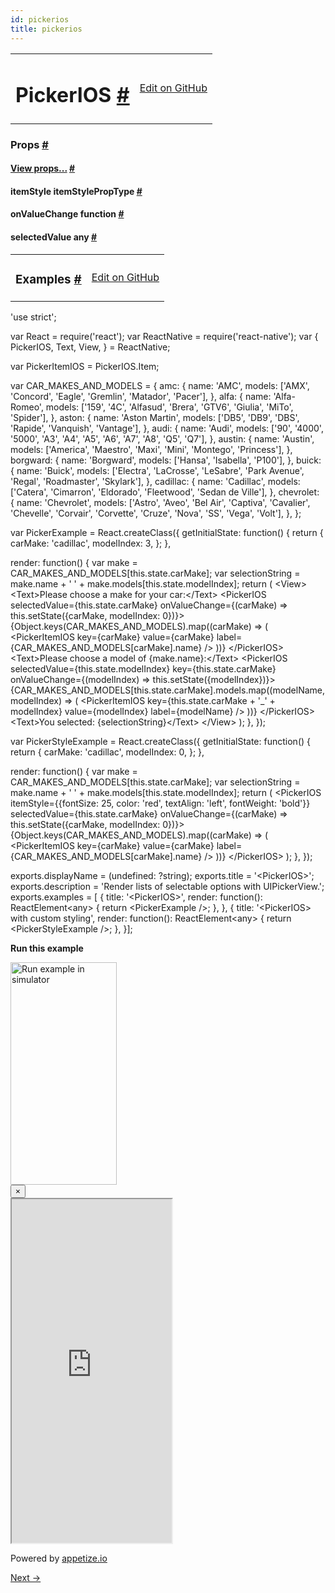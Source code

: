 ```yaml
---
id: pickerios
title: pickerios
---
```

<a id="content"></a><table width="100%"><tbody><tr><td><h1><a class="anchor" name="pickerios"></a>PickerIOS <a class="hash-link" href="docs/pickerios.html#pickerios">#</a></h1></td><td style="text-align:right;"><a target="_blank" href="https://github.com/facebook/react-native/blob/0.29-stable/Libraries/Components/Picker/PickerIOS.ios.js">Edit on GitHub</a></td></tr></tbody></table><div><noscript></noscript><h3><a class="anchor" name="props"></a>Props <a class="hash-link" href="docs/pickerios.html#props">#</a></h3><div class="props"><div class="prop"><h4 class="propTitle"><a class="anchor" name="view"></a><a href="docs/view.html#props">View props...</a> <a class="hash-link" href="docs/pickerios.html#view">#</a></h4></div><div class="prop"><h4 class="propTitle"><a class="anchor" name="itemstyle"></a>itemStyle <span class="propType">itemStylePropType</span> <a class="hash-link" href="docs/pickerios.html#itemstyle">#</a></h4></div><div class="prop"><h4 class="propTitle"><a class="anchor" name="onvaluechange"></a>onValueChange <span class="propType">function</span> <a class="hash-link" href="docs/pickerios.html#onvaluechange">#</a></h4></div><div class="prop"><h4 class="propTitle"><a class="anchor" name="selectedvalue"></a>selectedValue <span class="propType">any</span> <a class="hash-link" href="docs/pickerios.html#selectedvalue">#</a></h4></div></div></div><div><div><table width="100%"><tbody><tr><td><h3><a class="anchor" name="examples"></a>Examples <a class="hash-link" href="docs/pickerios.html#examples">#</a></h3></td><td style="text-align:right;"><a target="_blank" href="https://github.com/facebook/react-native/blob/0.29-stable/Examples/UIExplorer/PickerIOSExample.js">Edit on GitHub</a></td></tr></tbody></table><div class="example-container"><div class="prism language-javascript"><span class="token string">'use strict'</span><span class="token punctuation">;</span>

<span class="token keyword">var</span> React <span class="token operator">=</span> <span class="token function">require<span class="token punctuation">(</span></span><span class="token string">'react'</span><span class="token punctuation">)</span><span class="token punctuation">;</span>
<span class="token keyword">var</span> ReactNative <span class="token operator">=</span> <span class="token function">require<span class="token punctuation">(</span></span><span class="token string">'react-native'</span><span class="token punctuation">)</span><span class="token punctuation">;</span>
<span class="token keyword">var</span> <span class="token punctuation">{</span>
  PickerIOS<span class="token punctuation">,</span>
  Text<span class="token punctuation">,</span>
  View<span class="token punctuation">,</span>
<span class="token punctuation">}</span> <span class="token operator">=</span> ReactNative<span class="token punctuation">;</span>

<span class="token keyword">var</span> PickerItemIOS <span class="token operator">=</span> PickerIOS<span class="token punctuation">.</span>Item<span class="token punctuation">;</span>

<span class="token keyword">var</span> CAR_MAKES_AND_MODELS <span class="token operator">=</span> <span class="token punctuation">{</span>
  amc<span class="token punctuation">:</span> <span class="token punctuation">{</span>
    name<span class="token punctuation">:</span> <span class="token string">'AMC'</span><span class="token punctuation">,</span>
    models<span class="token punctuation">:</span> <span class="token punctuation">[</span><span class="token string">'AMX'</span><span class="token punctuation">,</span> <span class="token string">'Concord'</span><span class="token punctuation">,</span> <span class="token string">'Eagle'</span><span class="token punctuation">,</span> <span class="token string">'Gremlin'</span><span class="token punctuation">,</span> <span class="token string">'Matador'</span><span class="token punctuation">,</span> <span class="token string">'Pacer'</span><span class="token punctuation">]</span><span class="token punctuation">,</span>
  <span class="token punctuation">}</span><span class="token punctuation">,</span>
  alfa<span class="token punctuation">:</span> <span class="token punctuation">{</span>
    name<span class="token punctuation">:</span> <span class="token string">'Alfa-Romeo'</span><span class="token punctuation">,</span>
    models<span class="token punctuation">:</span> <span class="token punctuation">[</span><span class="token string">'159'</span><span class="token punctuation">,</span> <span class="token string">'4C'</span><span class="token punctuation">,</span> <span class="token string">'Alfasud'</span><span class="token punctuation">,</span> <span class="token string">'Brera'</span><span class="token punctuation">,</span> <span class="token string">'GTV6'</span><span class="token punctuation">,</span> <span class="token string">'Giulia'</span><span class="token punctuation">,</span> <span class="token string">'MiTo'</span><span class="token punctuation">,</span> <span class="token string">'Spider'</span><span class="token punctuation">]</span><span class="token punctuation">,</span>
  <span class="token punctuation">}</span><span class="token punctuation">,</span>
  aston<span class="token punctuation">:</span> <span class="token punctuation">{</span>
    name<span class="token punctuation">:</span> <span class="token string">'Aston Martin'</span><span class="token punctuation">,</span>
    models<span class="token punctuation">:</span> <span class="token punctuation">[</span><span class="token string">'DB5'</span><span class="token punctuation">,</span> <span class="token string">'DB9'</span><span class="token punctuation">,</span> <span class="token string">'DBS'</span><span class="token punctuation">,</span> <span class="token string">'Rapide'</span><span class="token punctuation">,</span> <span class="token string">'Vanquish'</span><span class="token punctuation">,</span> <span class="token string">'Vantage'</span><span class="token punctuation">]</span><span class="token punctuation">,</span>
  <span class="token punctuation">}</span><span class="token punctuation">,</span>
  audi<span class="token punctuation">:</span> <span class="token punctuation">{</span>
    name<span class="token punctuation">:</span> <span class="token string">'Audi'</span><span class="token punctuation">,</span>
    models<span class="token punctuation">:</span> <span class="token punctuation">[</span><span class="token string">'90'</span><span class="token punctuation">,</span> <span class="token string">'4000'</span><span class="token punctuation">,</span> <span class="token string">'5000'</span><span class="token punctuation">,</span> <span class="token string">'A3'</span><span class="token punctuation">,</span> <span class="token string">'A4'</span><span class="token punctuation">,</span> <span class="token string">'A5'</span><span class="token punctuation">,</span> <span class="token string">'A6'</span><span class="token punctuation">,</span> <span class="token string">'A7'</span><span class="token punctuation">,</span> <span class="token string">'A8'</span><span class="token punctuation">,</span> <span class="token string">'Q5'</span><span class="token punctuation">,</span> <span class="token string">'Q7'</span><span class="token punctuation">]</span><span class="token punctuation">,</span>
  <span class="token punctuation">}</span><span class="token punctuation">,</span>
  austin<span class="token punctuation">:</span> <span class="token punctuation">{</span>
    name<span class="token punctuation">:</span> <span class="token string">'Austin'</span><span class="token punctuation">,</span>
    models<span class="token punctuation">:</span> <span class="token punctuation">[</span><span class="token string">'America'</span><span class="token punctuation">,</span> <span class="token string">'Maestro'</span><span class="token punctuation">,</span> <span class="token string">'Maxi'</span><span class="token punctuation">,</span> <span class="token string">'Mini'</span><span class="token punctuation">,</span> <span class="token string">'Montego'</span><span class="token punctuation">,</span> <span class="token string">'Princess'</span><span class="token punctuation">]</span><span class="token punctuation">,</span>
  <span class="token punctuation">}</span><span class="token punctuation">,</span>
  borgward<span class="token punctuation">:</span> <span class="token punctuation">{</span>
    name<span class="token punctuation">:</span> <span class="token string">'Borgward'</span><span class="token punctuation">,</span>
    models<span class="token punctuation">:</span> <span class="token punctuation">[</span><span class="token string">'Hansa'</span><span class="token punctuation">,</span> <span class="token string">'Isabella'</span><span class="token punctuation">,</span> <span class="token string">'P100'</span><span class="token punctuation">]</span><span class="token punctuation">,</span>
  <span class="token punctuation">}</span><span class="token punctuation">,</span>
  buick<span class="token punctuation">:</span> <span class="token punctuation">{</span>
    name<span class="token punctuation">:</span> <span class="token string">'Buick'</span><span class="token punctuation">,</span>
    models<span class="token punctuation">:</span> <span class="token punctuation">[</span><span class="token string">'Electra'</span><span class="token punctuation">,</span> <span class="token string">'LaCrosse'</span><span class="token punctuation">,</span> <span class="token string">'LeSabre'</span><span class="token punctuation">,</span> <span class="token string">'Park Avenue'</span><span class="token punctuation">,</span> <span class="token string">'Regal'</span><span class="token punctuation">,</span>
             <span class="token string">'Roadmaster'</span><span class="token punctuation">,</span> <span class="token string">'Skylark'</span><span class="token punctuation">]</span><span class="token punctuation">,</span>
  <span class="token punctuation">}</span><span class="token punctuation">,</span>
  cadillac<span class="token punctuation">:</span> <span class="token punctuation">{</span>
    name<span class="token punctuation">:</span> <span class="token string">'Cadillac'</span><span class="token punctuation">,</span>
    models<span class="token punctuation">:</span> <span class="token punctuation">[</span><span class="token string">'Catera'</span><span class="token punctuation">,</span> <span class="token string">'Cimarron'</span><span class="token punctuation">,</span> <span class="token string">'Eldorado'</span><span class="token punctuation">,</span> <span class="token string">'Fleetwood'</span><span class="token punctuation">,</span> <span class="token string">'Sedan de Ville'</span><span class="token punctuation">]</span><span class="token punctuation">,</span>
  <span class="token punctuation">}</span><span class="token punctuation">,</span>
  chevrolet<span class="token punctuation">:</span> <span class="token punctuation">{</span>
    name<span class="token punctuation">:</span> <span class="token string">'Chevrolet'</span><span class="token punctuation">,</span>
    models<span class="token punctuation">:</span> <span class="token punctuation">[</span><span class="token string">'Astro'</span><span class="token punctuation">,</span> <span class="token string">'Aveo'</span><span class="token punctuation">,</span> <span class="token string">'Bel Air'</span><span class="token punctuation">,</span> <span class="token string">'Captiva'</span><span class="token punctuation">,</span> <span class="token string">'Cavalier'</span><span class="token punctuation">,</span> <span class="token string">'Chevelle'</span><span class="token punctuation">,</span>
             <span class="token string">'Corvair'</span><span class="token punctuation">,</span> <span class="token string">'Corvette'</span><span class="token punctuation">,</span> <span class="token string">'Cruze'</span><span class="token punctuation">,</span> <span class="token string">'Nova'</span><span class="token punctuation">,</span> <span class="token string">'SS'</span><span class="token punctuation">,</span> <span class="token string">'Vega'</span><span class="token punctuation">,</span> <span class="token string">'Volt'</span><span class="token punctuation">]</span><span class="token punctuation">,</span>
  <span class="token punctuation">}</span><span class="token punctuation">,</span>
<span class="token punctuation">}</span><span class="token punctuation">;</span>

<span class="token keyword">var</span> PickerExample <span class="token operator">=</span> React<span class="token punctuation">.</span><span class="token function">createClass<span class="token punctuation">(</span></span><span class="token punctuation">{</span>
  getInitialState<span class="token punctuation">:</span> <span class="token keyword">function</span><span class="token punctuation">(</span><span class="token punctuation">)</span> <span class="token punctuation">{</span>
    <span class="token keyword">return</span> <span class="token punctuation">{</span>
      carMake<span class="token punctuation">:</span> <span class="token string">'cadillac'</span><span class="token punctuation">,</span>
      modelIndex<span class="token punctuation">:</span> <span class="token number">3</span><span class="token punctuation">,</span>
    <span class="token punctuation">}</span><span class="token punctuation">;</span>
  <span class="token punctuation">}</span><span class="token punctuation">,</span>

  render<span class="token punctuation">:</span> <span class="token keyword">function</span><span class="token punctuation">(</span><span class="token punctuation">)</span> <span class="token punctuation">{</span>
    <span class="token keyword">var</span> make <span class="token operator">=</span> CAR_MAKES_AND_MODELS<span class="token punctuation">[</span><span class="token keyword">this</span><span class="token punctuation">.</span>state<span class="token punctuation">.</span>carMake<span class="token punctuation">]</span><span class="token punctuation">;</span>
    <span class="token keyword">var</span> selectionString <span class="token operator">=</span> make<span class="token punctuation">.</span>name <span class="token operator">+</span> <span class="token string">' '</span> <span class="token operator">+</span> make<span class="token punctuation">.</span>models<span class="token punctuation">[</span><span class="token keyword">this</span><span class="token punctuation">.</span>state<span class="token punctuation">.</span>modelIndex<span class="token punctuation">]</span><span class="token punctuation">;</span>
    <span class="token keyword">return</span> <span class="token punctuation">(</span>
      &lt;View<span class="token operator">&gt;</span>
        &lt;Text<span class="token operator">&gt;</span>Please choose a make <span class="token keyword">for</span> your car<span class="token punctuation">:</span>&lt;<span class="token operator">/</span>Text<span class="token operator">&gt;</span>
        &lt;PickerIOS
          selectedValue<span class="token operator">=</span><span class="token punctuation">{</span><span class="token keyword">this</span><span class="token punctuation">.</span>state<span class="token punctuation">.</span>carMake<span class="token punctuation">}</span>
          onValueChange<span class="token operator">=</span><span class="token punctuation">{</span><span class="token punctuation">(</span>carMake<span class="token punctuation">)</span> <span class="token operator">=</span><span class="token operator">&gt;</span> <span class="token keyword">this</span><span class="token punctuation">.</span><span class="token function">setState<span class="token punctuation">(</span></span><span class="token punctuation">{</span>carMake<span class="token punctuation">,</span> modelIndex<span class="token punctuation">:</span> <span class="token number">0</span><span class="token punctuation">}</span><span class="token punctuation">)</span><span class="token punctuation">}</span><span class="token operator">&gt;</span>
          <span class="token punctuation">{</span>Object<span class="token punctuation">.</span><span class="token function">keys<span class="token punctuation">(</span></span>CAR_MAKES_AND_MODELS<span class="token punctuation">)</span><span class="token punctuation">.</span><span class="token function">map<span class="token punctuation">(</span></span><span class="token punctuation">(</span>carMake<span class="token punctuation">)</span> <span class="token operator">=</span><span class="token operator">&gt;</span> <span class="token punctuation">(</span>
            &lt;PickerItemIOS
              key<span class="token operator">=</span><span class="token punctuation">{</span>carMake<span class="token punctuation">}</span>
              value<span class="token operator">=</span><span class="token punctuation">{</span>carMake<span class="token punctuation">}</span>
              label<span class="token operator">=</span><span class="token punctuation">{</span>CAR_MAKES_AND_MODELS<span class="token punctuation">[</span>carMake<span class="token punctuation">]</span><span class="token punctuation">.</span>name<span class="token punctuation">}</span>
            <span class="token operator">/</span><span class="token operator">&gt;</span>
          <span class="token punctuation">)</span><span class="token punctuation">)</span><span class="token punctuation">}</span>
        &lt;<span class="token operator">/</span>PickerIOS<span class="token operator">&gt;</span>
        &lt;Text<span class="token operator">&gt;</span>Please choose a model of <span class="token punctuation">{</span>make<span class="token punctuation">.</span>name<span class="token punctuation">}</span><span class="token punctuation">:</span>&lt;<span class="token operator">/</span>Text<span class="token operator">&gt;</span>
        &lt;PickerIOS
          selectedValue<span class="token operator">=</span><span class="token punctuation">{</span><span class="token keyword">this</span><span class="token punctuation">.</span>state<span class="token punctuation">.</span>modelIndex<span class="token punctuation">}</span>
          key<span class="token operator">=</span><span class="token punctuation">{</span><span class="token keyword">this</span><span class="token punctuation">.</span>state<span class="token punctuation">.</span>carMake<span class="token punctuation">}</span>
          onValueChange<span class="token operator">=</span><span class="token punctuation">{</span><span class="token punctuation">(</span>modelIndex<span class="token punctuation">)</span> <span class="token operator">=</span><span class="token operator">&gt;</span> <span class="token keyword">this</span><span class="token punctuation">.</span><span class="token function">setState<span class="token punctuation">(</span></span><span class="token punctuation">{</span>modelIndex<span class="token punctuation">}</span><span class="token punctuation">)</span><span class="token punctuation">}</span><span class="token operator">&gt;</span>
          <span class="token punctuation">{</span>CAR_MAKES_AND_MODELS<span class="token punctuation">[</span><span class="token keyword">this</span><span class="token punctuation">.</span>state<span class="token punctuation">.</span>carMake<span class="token punctuation">]</span><span class="token punctuation">.</span>models<span class="token punctuation">.</span><span class="token function">map<span class="token punctuation">(</span></span><span class="token punctuation">(</span>modelName<span class="token punctuation">,</span> modelIndex<span class="token punctuation">)</span> <span class="token operator">=</span><span class="token operator">&gt;</span> <span class="token punctuation">(</span>
            &lt;PickerItemIOS
              key<span class="token operator">=</span><span class="token punctuation">{</span><span class="token keyword">this</span><span class="token punctuation">.</span>state<span class="token punctuation">.</span>carMake <span class="token operator">+</span> <span class="token string">'_'</span> <span class="token operator">+</span> modelIndex<span class="token punctuation">}</span>
              value<span class="token operator">=</span><span class="token punctuation">{</span>modelIndex<span class="token punctuation">}</span>
              label<span class="token operator">=</span><span class="token punctuation">{</span>modelName<span class="token punctuation">}</span>
            <span class="token operator">/</span><span class="token operator">&gt;</span>
          <span class="token punctuation">)</span><span class="token punctuation">)</span><span class="token punctuation">}</span>
        &lt;<span class="token operator">/</span>PickerIOS<span class="token operator">&gt;</span>
        &lt;Text<span class="token operator">&gt;</span>You selected<span class="token punctuation">:</span> <span class="token punctuation">{</span>selectionString<span class="token punctuation">}</span>&lt;<span class="token operator">/</span>Text<span class="token operator">&gt;</span>
      &lt;<span class="token operator">/</span>View<span class="token operator">&gt;</span>
    <span class="token punctuation">)</span><span class="token punctuation">;</span>
  <span class="token punctuation">}</span><span class="token punctuation">,</span>
<span class="token punctuation">}</span><span class="token punctuation">)</span><span class="token punctuation">;</span>

<span class="token keyword">var</span> PickerStyleExample <span class="token operator">=</span> React<span class="token punctuation">.</span><span class="token function">createClass<span class="token punctuation">(</span></span><span class="token punctuation">{</span>
  getInitialState<span class="token punctuation">:</span> <span class="token keyword">function</span><span class="token punctuation">(</span><span class="token punctuation">)</span> <span class="token punctuation">{</span>
    <span class="token keyword">return</span> <span class="token punctuation">{</span>
      carMake<span class="token punctuation">:</span> <span class="token string">'cadillac'</span><span class="token punctuation">,</span>
      modelIndex<span class="token punctuation">:</span> <span class="token number">0</span><span class="token punctuation">,</span>
    <span class="token punctuation">}</span><span class="token punctuation">;</span>
  <span class="token punctuation">}</span><span class="token punctuation">,</span>

  render<span class="token punctuation">:</span> <span class="token keyword">function</span><span class="token punctuation">(</span><span class="token punctuation">)</span> <span class="token punctuation">{</span>
    <span class="token keyword">var</span> make <span class="token operator">=</span> CAR_MAKES_AND_MODELS<span class="token punctuation">[</span><span class="token keyword">this</span><span class="token punctuation">.</span>state<span class="token punctuation">.</span>carMake<span class="token punctuation">]</span><span class="token punctuation">;</span>
    <span class="token keyword">var</span> selectionString <span class="token operator">=</span> make<span class="token punctuation">.</span>name <span class="token operator">+</span> <span class="token string">' '</span> <span class="token operator">+</span> make<span class="token punctuation">.</span>models<span class="token punctuation">[</span><span class="token keyword">this</span><span class="token punctuation">.</span>state<span class="token punctuation">.</span>modelIndex<span class="token punctuation">]</span><span class="token punctuation">;</span>
    <span class="token keyword">return</span> <span class="token punctuation">(</span>
      &lt;PickerIOS
        itemStyle<span class="token operator">=</span><span class="token punctuation">{</span><span class="token punctuation">{</span>fontSize<span class="token punctuation">:</span> <span class="token number">25</span><span class="token punctuation">,</span> color<span class="token punctuation">:</span> <span class="token string">'red'</span><span class="token punctuation">,</span> textAlign<span class="token punctuation">:</span> <span class="token string">'left'</span><span class="token punctuation">,</span> fontWeight<span class="token punctuation">:</span> <span class="token string">'bold'</span><span class="token punctuation">}</span><span class="token punctuation">}</span>
        selectedValue<span class="token operator">=</span><span class="token punctuation">{</span><span class="token keyword">this</span><span class="token punctuation">.</span>state<span class="token punctuation">.</span>carMake<span class="token punctuation">}</span>
        onValueChange<span class="token operator">=</span><span class="token punctuation">{</span><span class="token punctuation">(</span>carMake<span class="token punctuation">)</span> <span class="token operator">=</span><span class="token operator">&gt;</span> <span class="token keyword">this</span><span class="token punctuation">.</span><span class="token function">setState<span class="token punctuation">(</span></span><span class="token punctuation">{</span>carMake<span class="token punctuation">,</span> modelIndex<span class="token punctuation">:</span> <span class="token number">0</span><span class="token punctuation">}</span><span class="token punctuation">)</span><span class="token punctuation">}</span><span class="token operator">&gt;</span>
        <span class="token punctuation">{</span>Object<span class="token punctuation">.</span><span class="token function">keys<span class="token punctuation">(</span></span>CAR_MAKES_AND_MODELS<span class="token punctuation">)</span><span class="token punctuation">.</span><span class="token function">map<span class="token punctuation">(</span></span><span class="token punctuation">(</span>carMake<span class="token punctuation">)</span> <span class="token operator">=</span><span class="token operator">&gt;</span> <span class="token punctuation">(</span>
          &lt;PickerItemIOS
            key<span class="token operator">=</span><span class="token punctuation">{</span>carMake<span class="token punctuation">}</span>
            value<span class="token operator">=</span><span class="token punctuation">{</span>carMake<span class="token punctuation">}</span>
            label<span class="token operator">=</span><span class="token punctuation">{</span>CAR_MAKES_AND_MODELS<span class="token punctuation">[</span>carMake<span class="token punctuation">]</span><span class="token punctuation">.</span>name<span class="token punctuation">}</span>
          <span class="token operator">/</span><span class="token operator">&gt;</span>
        <span class="token punctuation">)</span><span class="token punctuation">)</span><span class="token punctuation">}</span>
      &lt;<span class="token operator">/</span>PickerIOS<span class="token operator">&gt;</span>
    <span class="token punctuation">)</span><span class="token punctuation">;</span>
  <span class="token punctuation">}</span><span class="token punctuation">,</span>
<span class="token punctuation">}</span><span class="token punctuation">)</span><span class="token punctuation">;</span>

exports<span class="token punctuation">.</span>displayName <span class="token operator">=</span> <span class="token punctuation">(</span>undefined<span class="token punctuation">:</span> <span class="token operator">?</span>string<span class="token punctuation">)</span><span class="token punctuation">;</span>
exports<span class="token punctuation">.</span>title <span class="token operator">=</span> <span class="token string">'&lt;PickerIOS&gt;'</span><span class="token punctuation">;</span>
exports<span class="token punctuation">.</span>description <span class="token operator">=</span> <span class="token string">'Render lists of selectable options with UIPickerView.'</span><span class="token punctuation">;</span>
exports<span class="token punctuation">.</span>examples <span class="token operator">=</span> <span class="token punctuation">[</span>
<span class="token punctuation">{</span>
  title<span class="token punctuation">:</span> <span class="token string">'&lt;PickerIOS&gt;'</span><span class="token punctuation">,</span>
  render<span class="token punctuation">:</span> <span class="token keyword">function</span><span class="token punctuation">(</span><span class="token punctuation">)</span><span class="token punctuation">:</span> ReactElement&lt;any<span class="token operator">&gt;</span> <span class="token punctuation">{</span>
    <span class="token keyword">return</span> &lt;PickerExample <span class="token operator">/</span><span class="token operator">&gt;</span><span class="token punctuation">;</span>
  <span class="token punctuation">}</span><span class="token punctuation">,</span>
<span class="token punctuation">}</span><span class="token punctuation">,</span>
<span class="token punctuation">{</span>
  title<span class="token punctuation">:</span> <span class="token string">'&lt;PickerIOS&gt; with custom styling'</span><span class="token punctuation">,</span>
  render<span class="token punctuation">:</span> <span class="token keyword">function</span><span class="token punctuation">(</span><span class="token punctuation">)</span><span class="token punctuation">:</span> ReactElement&lt;any<span class="token operator">&gt;</span> <span class="token punctuation">{</span>
    <span class="token keyword">return</span> &lt;PickerStyleExample <span class="token operator">/</span><span class="token operator">&gt;</span><span class="token punctuation">;</span>
  <span class="token punctuation">}</span><span class="token punctuation">,</span>
<span class="token punctuation">}</span><span class="token punctuation">]</span><span class="token punctuation">;</span></div><div class="embedded-simulator"><p><a class="modal-button-open"><strong>Run this example</strong></a></p><div class="modal-button-open modal-button-open-img"><img alt="Run example in simulator" width="170" height="356" src="img/uiexplorer_main_ios.png"></div><div><div class="modal"><div class="modal-content"><button class="modal-button-close">×</button><div class="center"><iframe class="simulator" src="https://appetize.io/embed/7vdfm9h3e6vuf4gfdm7r5rgc48?device=iphone6s&amp;scale=60&amp;autoplay=false&amp;orientation=portrait&amp;deviceColor=white&amp;params=%7B%22route%22%3A%22PickerIOS%22%7D" width="256" height="550" scrolling="no"></iframe><p>Powered by <a target="_blank" href="https://appetize.io">appetize.io</a></p></div></div></div><div class="modal-backdrop"></div></div></div></div></div></div><div class="docs-prevnext"><a class="docs-next" href="docs/picker.html#content">Next →</a></div>